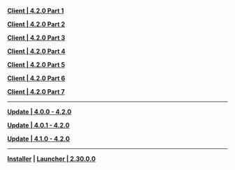 **[Client | 4.2.0  Part 1](https://autopatchhk.yuanshen.com/client_app/download/pc_zip/20231030132335_iOEfPMcbrXpiA8Ca/GenshinImpact_4.2.0.zip.001)**

**[Client | 4.2.0  Part 2](https://autopatchhk.yuanshen.com/client_app/download/pc_zip/20231030132335_iOEfPMcbrXpiA8Ca/GenshinImpact_4.2.0.zip.002)**

**[Client | 4.2.0  Part 3](https://autopatchhk.yuanshen.com/client_app/download/pc_zip/20231030132335_iOEfPMcbrXpiA8Ca/GenshinImpact_4.2.0.zip.003)**

**[Client | 4.2.0  Part 4](https://autopatchhk.yuanshen.com/client_app/download/pc_zip/20231030132335_iOEfPMcbrXpiA8Ca/GenshinImpact_4.2.0.zip.004)**

**[Client | 4.2.0  Part 5](https://autopatchhk.yuanshen.com/client_app/download/pc_zip/20231030132335_iOEfPMcbrXpiA8Ca/GenshinImpact_4.2.0.zip.005)**

**[Client | 4.2.0  Part 6](https://autopatchhk.yuanshen.com/client_app/download/pc_zip/20231030132335_iOEfPMcbrXpiA8Ca/GenshinImpact_4.2.0.zip.006)**

**[Client | 4.2.0  Part 7](https://autopatchhk.yuanshen.com/client_app/download/pc_zip/20231030132335_iOEfPMcbrXpiA8Ca/GenshinImpact_4.2.0.zip.007)**


---

**[Update | 4.0.0 - 4.2.0](https://autopatchhk.yuanshen.com/client_app/update/hk4e_global/10/game_4.0.0_4.2.0_hdiff_NGAnaC4bD0z6Excs.zip)**

**[Update | 4.0.1 - 4.2.0](https://autopatchhk.yuanshen.com/client_app/update/hk4e_global/10/game_4.0.1_4.2.0_hdiff_fkU1mJghZD5ScQvI.zip)**

**[Update | 4.1.0 - 4.2.0](https://autopatchhk.yuanshen.com/client_app/update/hk4e_global/10/game_4.1.0_4.2.0_hdiff_pORAhLFjCN9dvuW7.zip)**

---

**[Installer](https://download-porter.hoyoverse.com/download-porter/2023/11/02/GenshinImpact_install_20231018104733.exe) | [Launcher | 2.30.0.0](https://autopatchhk.yuanshen.com/client_app/update/hk4e_global/10/update_20231018114926_efa9c2f5rmyOPIvZ.zip)**
